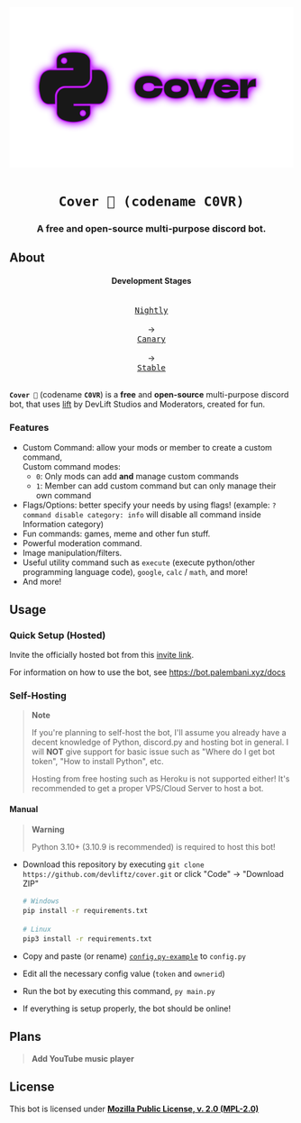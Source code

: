 <p align="center">
    <a href=""><img src="https://github.com/devliftz/cover.src/blob/main/.github/hi.png?raw=true" alt=" " width="540"/></a>
</p>

<h1 align="center"><code>Cover 👻 (codename C0VR)</code></h1>

<h3 align="center"> A <b>free</b> and <b>open-source</b> multi-purpose discord bot. </h3>

<p id="badges" align="center">

</p>

## About

<h4 align="center">Development Stages</h4>

<p id="stages" align="center">

<a href="https://github.com/devliftz/C0VR/tree/dev">
  <kbd> <br> Nightly <br> <br> </kbd>
</a>
->
<a href="https://github.com/devliftz/C0VR/tree/overhaul">
  <kbd> <br> Canary <br> <br> </kbd>
</a>
->
<a href="https://github.com/devliftz/C0VR/releases">
  <kbd> <br> Stable <br> <br> </kbd>
</a>

</p>

**`Cover 👻`** (codename **`C0VR`**) is a **free** and **open-source** multi-purpose discord bot, that uses [lift](https://github.com/devliftz/lift.py) by DevLift Studios and Moderators, created for fun.

### Features

- Custom Command: allow your mods or member to create a custom command,  
  Custom command modes:
  - `0`: Only mods can add **and** manage custom commands
  - `1`: Member can add custom command but can only manage their own command
- Flags/Options: better specify your needs by using flags! (example: `?command disable category: info` will disable all command inside Information category)
- Fun commands: games, meme and other fun stuff.
- Powerful moderation command.
- Image manipulation/filters.
- Useful utility command such as `execute` (execute python/other programming language code), `google`, `calc` / `math`, and more!
- And more!

## Usage

### Quick Setup (Hosted)

Invite the officially hosted bot from this [invite link](https://discord.com/api/oauth2/authorize?client_id=1096484859477754008&permissions=8&scope=bot).

For information on how to use the bot, see https://bot.palembani.xyz/docs

### Self-Hosting

> **Note**
>
> If you're planning to self-host the bot, I'll assume you already have a
> decent knowledge of Python, discord.py and hosting bot in general. I will
> **NOT** give support for basic issue such as "Where do I get bot token", "How
> to install Python", etc.
>
> Hosting from free hosting such as Heroku is not supported either! It's
> recommended to get a proper VPS/Cloud Server to host a bot.

#### Manual

> **Warning**
>
> Python 3.10+ (3.10.9 is recommended) is required to host this bot!

- Download this repository by executing `git clone https://github.com/devliftz/cover.git`
  or click "Code" -> "Download ZIP"

   ```zsh
   # Windows
   pip install -r requirements.txt

   # Linux
   pip3 install -r requirements.txt
   ```

- Copy and paste (or rename) [`config.py-example`](../config.py-example) to `config.py`
- Edit all the necessary config value (`token` and `ownerid`)
- Run the bot by executing this command, `py main.py`
- If everything is setup properly, the bot should be online!

## Plans

>**Add YouTube music player**

## License

This bot is licensed under [**Mozilla Public License, v. 2.0 (MPL-2.0)**](/LICENSE)

